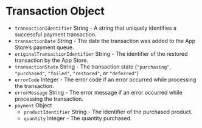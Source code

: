 # Transaction Object

* `transactionIdentifier` String - A string that uniquely identifies a successful payment transaction.
* `transactionDate` String - The date the transaction was added to the App Store’s payment queue.
* `originalTransactionIdentifier` String - The identifier of the restored transaction by the App Store.
* `transactionState` String - The transaction state (`"purchasing"`, `"purchased"`, `"failed"`, `"restored"`, or `"deferred"`)
* `errorCode` Integer - The error code if an error occurred while processing the transaction.
* `errorMessage` String - The error message if an error occurred while processing the transaction.
* `payment` Object
  * `productIdentifier` String - The identifier of the purchased product.
  * `quantity` Integer  - The quantity purchased.
